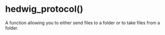 # hedwig_protocol()
A function allowing you to either send files to a folder or to take files from a folder.
